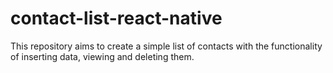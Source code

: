 # contact-list-react-native
This repository aims to create a simple list of contacts with the functionality of inserting data, viewing and deleting them.
